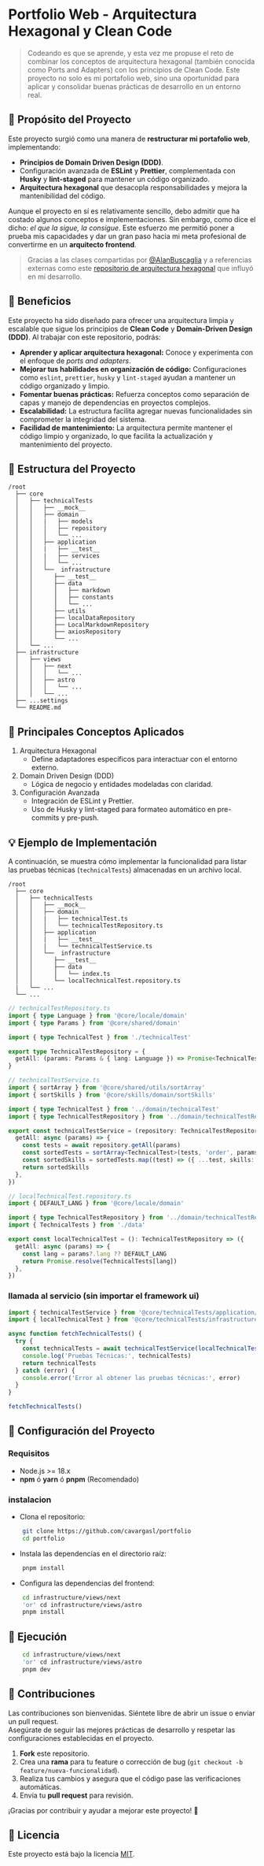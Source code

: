 # Portfolio Web - Arquitectura Hexagonal y Clean Code

> Codeando es que se aprende, y esta vez me propuse el reto de combinar los conceptos de arquitectura hexagonal (también conocida como Ports and Adapters) con los principios de Clean Code. Este proyecto no solo es mi portafolio web, sino una oportunidad para aplicar y consolidar buenas prácticas de desarrollo en un entorno real.

## 🚀 Propósito del Proyecto

Este proyecto surgió como una manera de **restructurar mi portafolio web**, implementando:

- **Principios de Domain Driven Design (DDD)**.
- Configuración avanzada de **ESLint** y **Prettier**, complementada con **Husky** y **lint-staged** para mantener un código organizado.
- **Arquitectura hexagonal** que desacopla responsabilidades y mejora la mantenibilidad del código.

Aunque el proyecto en sí es relativamente sencillo, debo admitir que ha costado algunos conceptos e implementaciones. Sin embargo, como dice el dicho: _el que la sigue, la consigue_. Este esfuerzo me permitió poner a prueba mis capacidades y dar un gran paso hacia mi meta profesional de convertirme en un **arquitecto frontend**.

> Gracias a las clases compartidas por [@AlanBuscaglia](https://www.linkedin.com/in/alanbuscaglia/) y a referencias externas como este [repositorio de arquitectura hexagonal](https://github.com/juanm4/hexagonal-architecture-frontend) que influyó en mi desarrollo.

## 🌟 Beneficios

Este proyecto ha sido diseñado para ofrecer una arquitectura limpia y escalable que sigue los principios de **Clean Code** y **Domain-Driven Design (DDD)**. Al trabajar con este repositorio, podrás:

- **Aprender y aplicar arquitectura hexagonal:** Conoce y experimenta con el enfoque de _ports and adapters_.
- **Mejorar tus habilidades en organización de código:** Configuraciones como `eslint`, `prettier`, `husky` y `lint-staged` ayudan a mantener un código organizado y limpio.
- **Fomentar buenas prácticas:** Refuerza conceptos como separación de capas y manejo de dependencias en proyectos complejos.
- **Escalabilidad:** La estructura facilita agregar nuevas funcionalidades sin comprometer la integridad del sistema.
- **Facilidad de mantenimiento:** La arquitectura permite mantener el código limpio y organizado, lo que facilita la actualización y mantenimiento del proyecto.

## 📂 Estructura del Proyecto

```text
/root
  ├── core
  │   ├── technicalTests
  │   │   ├── __mock__
  │   │   ├── domain
  │   │   |   ├── models
  │   │   │   ├── repository
  │   │   │   └── ...
  │   │   ├── application
  │   │   |   ├── __test__
  │   │   |   ├── services
  │   │   │   └── ...
  │   │   └──  infrastructure
  │   │      ├── __test__
  │   │      ├── data
  │   │      │   ├── markdown
  │   │      │   ├── constants
  │   │      │   └── ...
  │   │      ├── utils
  │   │      ├── localDataRepository
  │   │      ├── LocalMarkdownRepository
  │   │      ├── axiosRepository
  │   │      └── ...
  │   └── ...
  ├── infrastructure
  │   ├── views
  │   │   ├── next
  │   │   │   └── ...
  │   │   ├── astro
  │   │   │   └── ...
  │   │   └── ...
  ├── ...settings
  └── README.md
```

## 🌟 Principales Conceptos Aplicados

1. Arquitectura Hexagonal
   - Define adaptadores específicos para interactuar con el entorno externo.
2. Domain Driven Design (DDD)
   - Lógica de negocio y entidades modeladas con claridad.
3. Configuración Avanzada
   - Integración de ESLint y Prettier.
   - Uso de Husky y lint-staged para formateo automático en pre-commits y pre-push.

## 💡 Ejemplo de Implementación

A continuación, se muestra cómo implementar la funcionalidad para listar las pruebas técnicas (`technicalTests`) almacenadas en un archivo local.

```text
/root
  ├── core
  │   ├── technicalTests
  │   │   ├── __mock__
  │   │   ├── domain
  │   │   |   ├── technicalTest.ts
  │   │   │   └── technicalTestRepository.ts
  │   │   ├── application
  │   │   |   ├── __test__
  │   │   |   └── technicalTestService.ts
  │   │   └──  infrastructure
  │   │      ├── __test__
  │   │      ├── data
  │   │      │   └── index.ts
  │   │      └── localTechnicalTest.repository.ts
  |   └── ...
  └── ...
```

```typescript
// technicalTestRepository.ts
import { type Language } from '@core/locale/domain'
import { type Params } from '@core/shared/domain'

import { type TechnicalTest } from './technicalTest'

export type TechnicalTestRepository = {
  getAll: (params: Params & { lang: Language }) => Promise<TechnicalTest[]>
}
```

```typescript
// technicalTestService.ts
import { sortArray } from '@core/shared/utils/sortArray'
import { sortSkills } from '@core/skills/domain/sortSkills'

import { type TechnicalTest } from '../domain/technicalTest'
import { type TechnicalTestRepository } from '../domain/technicalTestRepository'

export const technicalTestService = (repository: TechnicalTestRepository): TechnicalTestRepository => ({
  getAll: async (params) => {
    const tests = await repository.getAll(params)
    const sortedTests = sortArray<TechnicalTest>(tests, 'order', params.order)
    const sortedSkills = sortedTests.map((test) => ({ ...test, skills: sortSkills(test.skills) }))
    return sortedSkills
  },
})
```

```typescript
// localTechnicalTest.repository.ts
import { DEFAULT_LANG } from '@core/locale/domain'

import { type TechnicalTestRepository } from '../domain/technicalTestRepository'
import { TechnicalTests } from './data'

export const localTechnicalTest = (): TechnicalTestRepository => ({
  getAll: async (params) => {
    const lang = params?.lang ?? DEFAULT_LANG
    return Promise.resolve(TechnicalTests[lang])
  },
})
```

### llamada al servicio (sin importar el framework ui)

```typescript
import { technicalTestService } from '@core/technicalTests/application/technicalTestService'
import { localTechnicalTest } from '@core/technicalTests/infrastructure/localTechnicalTest.repository'

async function fetchTechnicalTests() {
  try {
    const technicalTests = await technicalTestService(localTechnicalTest()).getAll({ lang: 'es' })
    console.log('Pruebas Técnicas:', technicalTests)
    return technicalTests
  } catch (error) {
    console.error('Error al obtener las pruebas técnicas:', error)
  }
}

fetchTechnicalTests()
```

## 🔧 Configuración del Proyecto

### Requisitos

- Node.js >= 18.x
- **npm** ó **yarn** ó **pnpm** (Recomendado)

### instalacion

- Clona el repositorio:

```bash
    git clone https://github.com/cavargasl/portfolio
    cd portfolio
```

- Instala las dependencias en el directorio raíz:

```bash
    pnpm install
```

- Configura las dependencias del frontend:

```bash
    cd infrastructure/views/next
    'or' cd infrastructure/views/astro
    pnpm install
```

## 🚀 Ejecución

```bash
    cd infrastructure/views/next
    'or' cd infrastructure/views/astro
    pnpm dev
```

## 🤝 Contribuciones

Las contribuciones son bienvenidas. Siéntete libre de abrir un issue o enviar un pull request.  
Asegúrate de seguir las mejores prácticas de desarrollo y respetar las configuraciones establecidas en el proyecto.

1. **Fork** este repositorio.
2. Crea una **rama** para tu feature o corrección de bug (`git checkout -b feature/nueva-funcionalidad`).
3. Realiza tus cambios y asegura que el código pase las verificaciones automáticas.
4. Envía tu **pull request** para revisión.

¡Gracias por contribuir y ayudar a mejorar este proyecto! 🚀

## 📝 Licencia

Este proyecto está bajo la licencia [MIT](./LICENSE.md).

